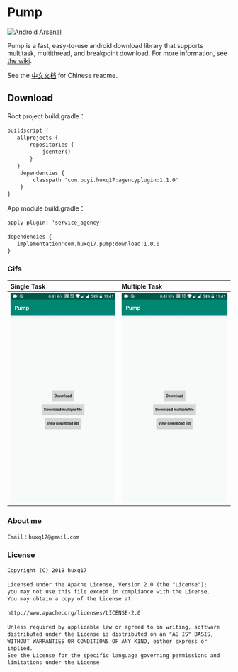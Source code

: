 # Pump
[![Android Arsenal]( https://img.shields.io/badge/Android%20Arsenal-Pump-green.svg?style=flat )]( https://android-arsenal.com/details/1/7293 )

Pump is a fast, easy-to-use android download library that supports multitask, multithread, and breakpoint download. For more information, see  [the wiki](https://github.com/huxq17/Pump/wiki/Usage).

See the [中文文档](https://github.com/huxq17/Pump/blob/master/README-cn.md) for Chinese readme.

## Download
Root project build.gradle：
```
buildscript {
   allprojects {
       repositories {
           jcenter()
       }
   }
    dependencies {
        classpath 'com.buyi.huxq17:agencyplugin:1.1.0'
    }
}
```
App module build.gradle：

```
apply plugin: 'service_agency'

dependencies {
   implementation'com.huxq17.pump:download:1.0.0'
}

```
### Gifs

|Single Task|Multiple Task|
|:-----|:-----|
| <img src="art/download_file.gif" width="280" height="475" /> | <img src="art/download_files.gif" width="280" height="475" /> |

### About me
    Email：huxq17@gmail.com

### License

    Copyright (C) 2018 huxq17

    Licensed under the Apache License, Version 2.0 (the "License");
    you may not use this file except in compliance with the License.
    You may obtain a copy of the License at

    http://www.apache.org/licenses/LICENSE-2.0

    Unless required by applicable law or agreed to in writing, software
    distributed under the License is distributed on an "AS IS" BASIS,
    WITHOUT WARRANTIES OR CONDITIONS OF ANY KIND, either express or implied.
    See the License for the specific language governing permissions and
    limitations under the License
